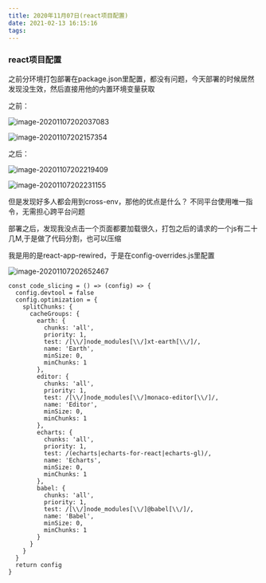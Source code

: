 ```yaml
---
title: 2020年11月07日(react项目配置)
date: 2021-02-13 16:15:16
tags:
---
```

### react项目配置

之前分环境打包部署在package.json里配置，都没有问题，今天部署的时候居然发现没生效，然后直接用他的内置环境变量获取

之前：

![image-20201107202037083](image-20201107202037083.png)

![image-20201107202157354](image-20201107202157354.png)

之后：

![image-20201107202219409](image-20201107202219409.png)

![image-20201107202231155](image-20201107202231155.png)

但是发现好多人都会用到cross-env，那他的优点是什么？
不同平台使用唯一指令，无需担心跨平台问题


部署之后，发现我没点击一个页面都要加载很久，打包之后的请求的一个js有二十几M,于是做了代码分割，也可以压缩

我是用的是react-app-rewired，于是在config-overrides.js里配置

![image-20201107202652467](image-20201107202652467.png)

```react
const code_slicing = () => (config) => {
  config.devtool = false
  config.optimization = {
    splitChunks: {
      cacheGroups: {
        earth: {
          chunks: 'all',
          priority: 1,
          test: /[\\/]node_modules[\\/]xt-earth[\\/]/,
          name: 'Earth',
          minSize: 0,
          minChunks: 1
        },
        editor: {
          chunks: 'all',
          priority: 1,
          test: /[\\/]node_modules[\\/]monaco-editor[\\/]/,
          name: 'Editor',
          minSize: 0,
          minChunks: 1
        },
        echarts: {
          chunks: 'all',
          priority: 1,
          test: /(echarts|echarts-for-react|echarts-gl)/,
          name: 'Echarts',
          minSize: 0,
          minChunks: 1
        },
        babel: {
          chunks: 'all',
          priority: 1,
          test: /[\\/]node_modules[\\/]@babel[\\/]/,
          name: 'Babel',
          minSize: 0,
          minChunks: 1
        }
      }
    }
  }
  return config
}
```

